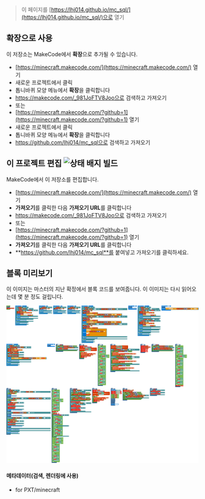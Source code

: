 
> 이 페이지를 [https://lhj014.github.io/mc_sql/](https://lhj014.github.io/mc_sql/)으로 열기

## 확장으로 사용

이 저장소는 MakeCode에서 **확장**으로 추가될 수 있습니다.

* [https://minecraft.makecode.com/](https://minecraft.makecode.com/) 열기
* 새로운 프로젝트에서 클릭
* 톱니바퀴 모양 메뉴에서 **확장**을 클릭합니다
* https://makecode.com/_981JoFTV8Joo으로 검색하고 가져오기
* 또는
* [https://minecraft.makecode.com/?github=1](https://minecraft.makecode.com/?github=1) 열기
* 새로운 프로젝트에서 클릭
* 톱니바퀴 모양 메뉴에서 **확장**을 클릭합니다
* https://github.com/lhj014/mc_sql으로 검색하고 가져오기


## 이 프로젝트 편집 ![상태 배지 빌드](https://github.com/lhj014/mc_sql/workflows/MakeCode/badge.svg)

MakeCode에서 이 저장소를 편집합니다.

* [https://minecraft.makecode.com/](https://minecraft.makecode.com/) 열기
* **가져오기**를 클릭한 다음 **가져오기 URL**를 클릭합니다
* https://makecode.com/_981JoFTV8Joo으로 검색하고 가져오기
* 또는
* [https://minecraft.makecode.com/?github=1](https://minecraft.makecode.com/?github=1) 열기
* **가져오기**를 클릭한 다음 **가져오기 URL**를 클릭합니다
* **https://github.com/lhj014/mc_sql**를 붙여넣고 가져오기를 클릭하세요.


## 블록 미리보기

이 이미지는 마스터의 지난 확정에서 블록 코드를 보여줍니다.
이 이미지는 다시 읽어오는데 몇 분 정도 걸립니다.

![블록 렌더링 보기](https://github.com/lhj014/mc_sql/raw/master/.github/makecode/blocks.png)

#### 메타데이터(검색, 렌더링에 사용)

* for PXT/minecraft
<script src="https://makecode.com/gh-pages-embed.js"></script><script>makeCodeRender("{{ site.makecode.home_url }}", "{{ site.github.owner_name }}/{{ site.github.repository_name }}");</script>
